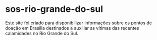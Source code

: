 # sos-rio-grande-do-sul
Este site foi criado para disponibilizar informações sobre os pontos de doação em Brasília destinados a auxiliar as vítimas das recentes calamidades no Rio Grande do Sul.
